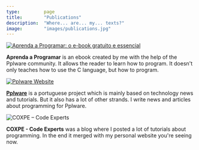 ```yaml
---
type:         page
title:        "Publications"
description:  "Where... are... my... texts?"
image:        "images/publications.jpg"
---
```


[![Aprenda a Programar: o e-book gratuito e essencial](/images/aprendaaprogramar.jpg)](/general/aprenda-a-programar-o-e-book-gratuito-e-essencial/)

**Aprenda a Programar** is an ebook created by me with the help of the Pplware community. It allows the reader to learn how to program. It doesn't only teaches how to use the C language, but how to program.

[![Pplware Website](/images/pplware-screen.png)](http://pplware.com)

[**Pplware**](http://pplware.com) is a portuguese project which is mainly based on technology news and tutorials. But it also has a lot of other strands. I write news and articles about programming for Pplware.

![COXPE – Code Experts](/images/coxpe.png)

**COXPE - Code Experts** was a blog where I posted a lot of tutorials about programming. In the end it merged with my personal website you're seeing now.
